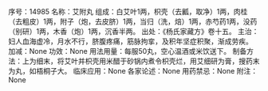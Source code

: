 序号：14985
名称：艾附丸
组成：白艾叶1两，枳壳（去瓤，取净）1两，肉桂（去粗皮）1两，附子（炮，去皮脐）1两，当归（洗，焙）1两，赤芍药1两，没药（别研）1两，木香（炮）1两，沉香半两。
出处：《杨氏家藏方》卷十五。
主治：妇人血海虚冷，月水不行，脐腹疼痛，筋脉拘挛，及积年坚症积聚，渐成劳疾。
加减：None
功效：None
用法用量：每服50丸，空心温酒或米饮送下。
制备方法：上为细末，将艾叶并枳壳用米醋于砂锅内煮令枳壳烂，用艾细研为膏，搜药末为丸，如梧桐子大。
临床应用：None
各家论述：None
用药禁忌：None
附注：None
